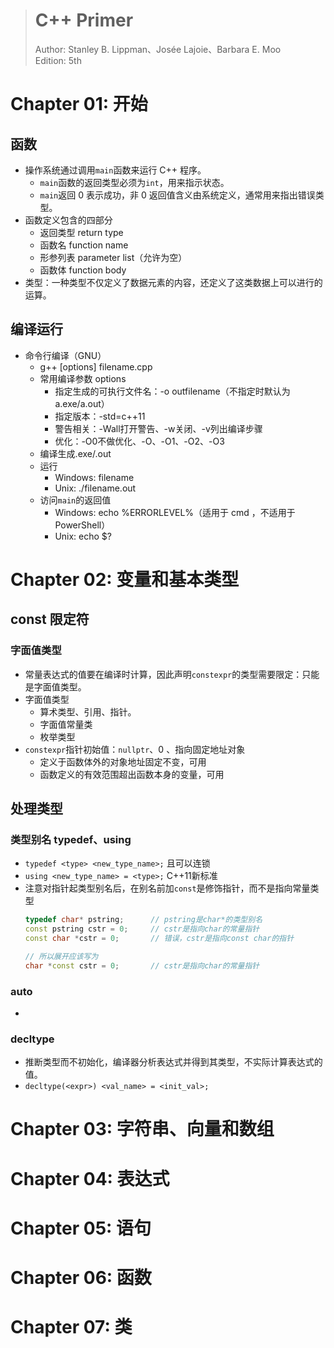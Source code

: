 > # <i class="fa fa-book-open"></i> C++ Primer
> Author: Stanley B. Lippman、Josée Lajoie、Barbara E. Moo  
> Edition: 5th

# <i class="fa fa-star"></i> Chapter 01: 开始
## 函数
* 操作系统通过调用`main`函数来运行 C++ 程序。
  * `main`函数的返回类型必须为`int`，用来指示状态。
  * `main`返回 $0$ 表示成功，非 $0$ 返回值含义由系统定义，通常用来指出错误类型。
* 函数定义包含的四部分
  * 返回类型 return type
  * 函数名 function name
  * 形参列表 parameter list（允许为空）
  * 函数体 function body
* 类型：一种类型不仅定义了数据元素的内容，还定义了这类数据上可以进行的运算。

## 编译运行
* 命令行编译（GNU）
  * g++ [options] filename.cpp
  * 常用编译参数 options
    * 指定生成的可执行文件名：-o outfilename（不指定时默认为a.exe/a.out）
    * 指定版本：-std=c++11
    * 警告相关：-Wall打开警告、-w关闭、-v列出编译步骤
    * 优化：-O0不做优化、-O、-O1、-O2、-O3
  * 编译生成.exe/.out
  * 运行
    * Windows: filename
    * Unix: ./filename.out
  * 访问`main`的返回值
    * Windows: echo %ERRORLEVEL%（适用于 cmd ，不适用于PowerShell）
    * Unix: echo $?

## 


# <i class="fa fa-star"></i> Chapter 02: 变量和基本类型
## const 限定符
### 字面值类型
* 常量表达式的值要在编译时计算，因此声明`constexpr`的类型需要限定：只能是字面值类型。
* 字面值类型
  * 算术类型、引用、指针。
  * 字面值常量类
  * 枚举类型
* `constexpr`指针初始值：`nullptr`、$0$ 、指向固定地址对象
  * 定义于函数体外的对象地址固定不变，可用
  * 函数定义的有效范围超出函数本身的变量，可用

## 处理类型
### 类型别名 typedef、using
* `typedef <type> <new_type_name>;` 且可以连锁
* `using <new_type_name> = <type>;` C++11新标准
* 注意对指针起类型别名后，在别名前加`const`是修饰指针，而不是指向常量类型
  ```cpp
  typedef char* pstring;      // pstring是char*的类型别名
  const pstring cstr = 0;     // cstr是指向char的常量指针
  const char *cstr = 0;       // 错误，cstr是指向const char的指针

  // 所以展开应该写为
  char *const cstr = 0;       // cstr是指向char的常量指针
  ```
### auto
* 
### decltype
* 推断类型而不初始化，编译器分析表达式并得到其类型，不实际计算表达式的值。
* `decltype(<expr>) <val_name> = <init_val>;`

# <i class="fa fa-star"></i> Chapter 03: 字符串、向量和数组

# <i class="fa fa-star"></i> Chapter 04: 表达式

# <i class="fa fa-star"></i> Chapter 05: 语句

# <i class="fa fa-star"></i> Chapter 06: 函数

# <i class="fa fa-star"></i> Chapter 07: 类


<!-- 使用FontAwesome -->
<head> 
    <script defer src="https://use.fontawesome.com/releases/v5.0.13/js/all.js"></script> 
    <script defer src="https://use.fontawesome.com/releases/v5.0.13/js/v4-shims.js"></script> 
</head> 
<link rel="stylesheet" href="https://use.fontawesome.com/releases/v5.0.13/css/all.css">

<!-- Sample use: <i class="fa fa-star"></i> -->